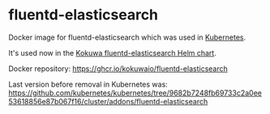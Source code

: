 # fluentd-elasticsearch

Docker image for fluentd-elasticsearch which was used in [Kubernetes](https://github.com/kubernetes/kubernetes).

It's used now in the [Kokuwa fluentd-elasticsearch Helm chart](https://github.com/kokuwaio/helm-charts/tree/main/charts/fluentd-elasticsearch).

Docker repository: <https://ghcr.io/kokuwaio/fluentd-elasticsearch>

Last version before removal in Kubernetes was: <https://github.com/kubernetes/kubernetes/tree/9682b7248fb69733c2a0ee53618856e87b067f16/cluster/addons/fluentd-elasticsearch>
